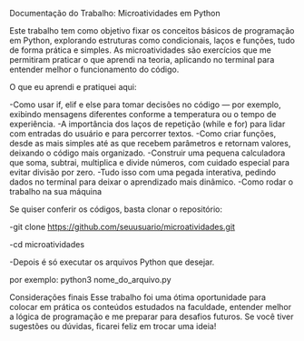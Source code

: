 Documentação do Trabalho: Microatividades em Python

Este trabalho tem como objetivo fixar os conceitos básicos de programação em Python, explorando estruturas como condicionais, laços e funções, tudo de forma prática e simples. As microatividades são exercícios que me permitiram praticar o que aprendi na teoria, aplicando no terminal para entender melhor o funcionamento do código.

O que eu aprendi e pratiquei aqui:

-Como usar if, elif e else para tomar decisões no código — por exemplo, exibindo mensagens diferentes conforme a temperatura ou o tempo de experiência.
-A importância dos laços de repetição (while e for) para lidar com entradas do usuário e para percorrer textos.
-Como criar funções, desde as mais simples até as que recebem parâmetros e retornam valores, deixando o código mais organizado.
-Construir uma pequena calculadora que soma, subtrai, multiplica e divide números, com cuidado especial para evitar divisão por zero.
-Tudo isso com uma pegada interativa, pedindo dados no terminal para deixar o aprendizado mais dinâmico.
-Como rodar o trabalho na sua máquina

Se quiser conferir os códigos, basta clonar o repositório:

-git clone https://github.com/seuusuario/microatividades.git

-cd microatividades

-Depois é só executar os arquivos Python que desejar.
 
por exemplo: python3 nome_do_arquivo.py

Considerações finais
Esse trabalho foi uma ótima oportunidade para colocar em prática os conteúdos estudados na faculdade, entender melhor a lógica de programação e me preparar para desafios futuros. Se você tiver sugestões ou dúvidas, ficarei feliz em trocar uma ideia!
